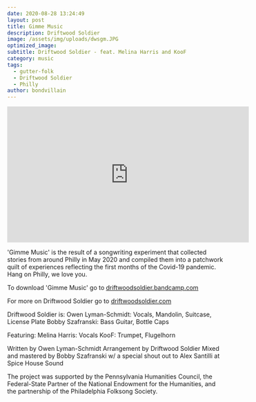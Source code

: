 ```yaml
---
date: 2020-08-28 13:24:49
layout: post
title: Gimme Music
description: Driftwood Soldier
image: /assets/img/uploads/dwsgm.JPG
optimized_image:
subtitle: Driftwood Soldier - feat. Melina Harris and KooF
category: music
tags:
  - gutter-folk
  - Driftwood Soldier
  - Philly
author: bondvillain
---
```

<iframe width="560" height="315" src="https://www.youtube.com/embed/VTrIWegSemY" frameborder="0" allow="accelerometer; autoplay; clipboard-write; encrypted-media; gyroscope; picture-in-picture" allowfullscreen></iframe>

'Gimme Music' is the result of a songwriting experiment that collected stories from around Philly in May 2020 and compiled them into a patchwork quilt of experiences reflecting the first months of the Covid-19 pandemic. Hang on Philly, we love you.

To download 'Gimme Music' go to [driftwoodsoldier.bandcamp.com](https://driftwoodsoldier.bandcamp.com)

For more on Driftwood Soldier go to [driftwoodsoldier.com](https://driftwoodsoldier.com/)

Driftwood Soldier is:
Owen Lyman-Schmidt: Vocals, Mandolin, Suitcase, License Plate
Bobby Szafranski: Bass Guitar, Bottle Caps

Featuring:
Melina Harris: Vocals
KooF: Trumpet, Flugelhorn

Written by Owen Lyman-Schmidt
Arrangement by Driftwood Soldier
Mixed and mastered by Bobby Szafranski
w/ a special shout out to Alex Santilli at Spice House Sound

The project was supported by the Pennsylvania Humanities Council, the Federal­-State Partner of the National Endowment for the Humanities, and the partnership of the Philadelphia Folksong Society.
